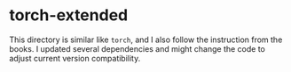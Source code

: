 # torch-extended

This directory is similar like `torch`, and I also follow the instruction from the books.
I updated several dependencies and might change the code to adjust current version compatibility.